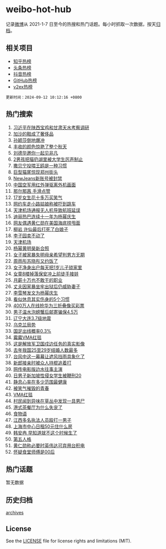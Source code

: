# weibo-hot-hub

记录[微博](https://www.weibo.com)从 2021-1-7 日至今的热搜和热门话题。每小时抓取一次数据，按天[归档](archives)。

## 相关项目

- [知乎热榜](https://github.com/lonnyzhang423/zhihu-hot-hub)
- [头条热榜](https://github.com/lonnyzhang423/toutiao-hot-hub)
- [抖音热榜](https://github.com/lonnyzhang423/douyin-hot-hub)
- [GitHub热榜](https://github.com/lonnyzhang423/github-hot-hub)
- [v2ex热榜](https://github.com/lonnyzhang423/v2ex-hot-hub)


`更新时间：2024-09-12 10:12:16 +0800`

## 热门搜索

1. [习近平在陕西宝鸡和甘肃天水考察调研](https://m.weibo.cn/search?containerid=100103type%3D1%26t%3D10%26q%3D%23%E4%B9%A0%E8%BF%91%E5%B9%B3%E5%9C%A8%E9%99%95%E8%A5%BF%E5%AE%9D%E9%B8%A1%E5%92%8C%E7%94%98%E8%82%83%E5%A4%A9%E6%B0%B4%E8%80%83%E5%AF%9F%E8%B0%83%E7%A0%94%23&stream_entry_id=51&isnewpage=1&extparam=seat%3D1%26filter_type%3Drealtimehot%26stream_entry_id%3D51%26c_type%3D51%26q%3D%2523%25E4%25B9%25A0%25E8%25BF%2591%25E5%25B9%25B3%25E5%259C%25A8%25E9%2599%2595%25E8%25A5%25BF%25E5%25AE%259D%25E9%25B8%25A1%25E5%2592%258C%25E7%2594%2598%25E8%2582%2583%25E5%25A4%25A9%25E6%25B0%25B4%25E8%2580%2583%25E5%25AF%259F%25E8%25B0%2583%25E7%25A0%2594%2523%26cate%3D10103%26dgr%3D0%26pos%3D0%26display_time%3D1726107135%26pre_seqid%3D172610713520502664507)
1. [加沙的鞋成了奢侈品](https://m.weibo.cn/search?containerid=100103type%3D1%26t%3D10%26q%3D%23%E5%8A%A0%E6%B2%99%E7%9A%84%E9%9E%8B%E6%88%90%E4%BA%86%E5%A5%A2%E4%BE%88%E5%93%81%23&stream_entry_id=31&isnewpage=1&extparam=seat%3D1%26lcate%3D5001%26c_type%3D31%26realpos%3D1%26cate%3D5001%26dgr%3D0%26pos%3D0%26stream_entry_id%3D31%26band_rank%3D1%26flag%3D1%26q%3D%2523%25E5%258A%25A0%25E6%25B2%2599%25E7%259A%2584%25E9%259E%258B%25E6%2588%2590%25E4%25BA%2586%25E5%25A5%25A2%25E4%25BE%2588%25E5%2593%2581%2523%26filter_type%3Drealtimehot%26display_time%3D1726107135%26pre_seqid%3D172610713520502664507)
1. [孙颖莎倒地爆冲](https://m.weibo.cn/search?containerid=100103type%3D1%26t%3D10%26q%3D%23%E5%AD%99%E9%A2%96%E8%8E%8E%E5%80%92%E5%9C%B0%E7%88%86%E5%86%B2%23&stream_entry_id=31&isnewpage=1&extparam=seat%3D1%26lcate%3D5001%26c_type%3D31%26realpos%3D2%26cate%3D5001%26dgr%3D0%26pos%3D1%26stream_entry_id%3D31%26band_rank%3D2%26flag%3D2%26q%3D%2523%25E5%25AD%2599%25E9%25A2%2596%25E8%258E%258E%25E5%2580%2592%25E5%259C%25B0%25E7%2588%2586%25E5%2586%25B2%2523%26filter_type%3Drealtimehot%26display_time%3D1726107135%26pre_seqid%3D172610713520502664507)
1. [丰收的颜色惊艳了整个秋天](https://m.weibo.cn/search?containerid=100103type%3D1%26t%3D10%26q%3D%23%E4%B8%B0%E6%94%B6%E7%9A%84%E9%A2%9C%E8%89%B2%E6%83%8A%E8%89%B3%E4%BA%86%E6%95%B4%E4%B8%AA%E7%A7%8B%E5%A4%A9%23&stream_entry_id=31&isnewpage=1&extparam=seat%3D1%26lcate%3D5001%26c_type%3D31%26realpos%3D3%26cate%3D5001%26dgr%3D0%26pos%3D2%26stream_entry_id%3D31%26band_rank%3D3%26flag%3D0%26q%3D%2523%25E4%25B8%25B0%25E6%2594%25B6%25E7%259A%2584%25E9%25A2%259C%25E8%2589%25B2%25E6%2583%258A%25E8%2589%25B3%25E4%25BA%2586%25E6%2595%25B4%25E4%25B8%25AA%25E7%25A7%258B%25E5%25A4%25A9%2523%26filter_type%3Drealtimehot%26display_time%3D1726107135%26pre_seqid%3D172610713520502664507)
1. [刘德华邀你一起见非凡](https://m.weibo.cn/search?containerid=100103type%3D1%26t%3D10%26q%3D%23%E5%88%98%E5%BE%B7%E5%8D%8E%E9%82%80%E4%BD%A0%E4%B8%80%E8%B5%B7%E8%A7%81%E9%9D%9E%E5%87%A1%23&stream_entry_id=31&isnewpage=1&extparam=seat%3D1%26lcate%3D5001%26c_type%3D31%26cate%3D5001%26dgr%3D0%26pos%3D3%26adid%3D254804%26stream_entry_id%3D31%26band_rank%3D4%26topic_ad%3D1%26is_ad_pos%3D1%26filter_type%3Drealtimehot%26q%3D%2523%25E5%2588%2598%25E5%25BE%25B7%25E5%258D%258E%25E9%2582%2580%25E4%25BD%25A0%25E4%25B8%2580%25E8%25B5%25B7%25E8%25A7%2581%25E9%259D%259E%25E5%2587%25A1%2523%26display_time%3D1726107135%26pre_seqid%3D172610713520502664507)
1. [2男孩把猫扔湖里被大学生厉声制止](https://m.weibo.cn/search?containerid=100103type%3D1%26t%3D10%26q%3D%232%E7%94%B7%E5%AD%A9%E6%8A%8A%E7%8C%AB%E6%89%94%E6%B9%96%E9%87%8C%E8%A2%AB%E5%A4%A7%E5%AD%A6%E7%94%9F%E5%8E%89%E5%A3%B0%E5%88%B6%E6%AD%A2%23&stream_entry_id=31&isnewpage=1&extparam=seat%3D1%26lcate%3D5001%26c_type%3D31%26realpos%3D4%26cate%3D5001%26dgr%3D0%26pos%3D4%26stream_entry_id%3D31%26band_rank%3D4%26flag%3D0%26q%3D%25232%25E7%2594%25B7%25E5%25AD%25A9%25E6%258A%258A%25E7%258C%25AB%25E6%2589%2594%25E6%25B9%2596%25E9%2587%258C%25E8%25A2%25AB%25E5%25A4%25A7%25E5%25AD%25A6%25E7%2594%259F%25E5%258E%2589%25E5%25A3%25B0%25E5%2588%25B6%25E6%25AD%25A2%2523%26filter_type%3Drealtimehot%26display_time%3D1726107135%26pre_seqid%3D172610713520502664507)
1. [撒贝宁投喂王鸥是一种习惯](https://m.weibo.cn/search?containerid=100103type%3D1%26t%3D10%26q%3D%E6%92%92%E8%B4%9D%E5%AE%81%E6%8A%95%E5%96%82%E7%8E%8B%E9%B8%A5%E6%98%AF%E4%B8%80%E7%A7%8D%E4%B9%A0%E6%83%AF&stream_entry_id=31&isnewpage=1&extparam=seat%3D1%26lcate%3D5001%26c_type%3D31%26realpos%3D5%26cate%3D5001%26dgr%3D0%26pos%3D5%26stream_entry_id%3D31%26band_rank%3D5%26flag%3D1%26q%3D%25E6%2592%2592%25E8%25B4%259D%25E5%25AE%2581%25E6%258A%2595%25E5%2596%2582%25E7%258E%258B%25E9%25B8%25A5%25E6%2598%25AF%25E4%25B8%2580%25E7%25A7%258D%25E4%25B9%25A0%25E6%2583%25AF%26filter_type%3Drealtimehot%26display_time%3D1726107135%26pre_seqid%3D172610713520502664507)
1. [巨型猫尾惊现郑州街头](https://m.weibo.cn/search?containerid=100103type%3D1%26t%3D10%26q%3D%23%E5%B7%A8%E5%9E%8B%E7%8C%AB%E5%B0%BE%E6%83%8A%E7%8E%B0%E9%83%91%E5%B7%9E%E8%A1%97%E5%A4%B4%23&stream_entry_id=31&isnewpage=1&extparam=seat%3D1%26lcate%3D5001%26c_type%3D31%26realpos%3D6%26cate%3D5001%26dgr%3D0%26pos%3D6%26stream_entry_id%3D31%26band_rank%3D6%26flag%3D0%26q%3D%2523%25E5%25B7%25A8%25E5%259E%258B%25E7%258C%25AB%25E5%25B0%25BE%25E6%2583%258A%25E7%258E%25B0%25E9%2583%2591%25E5%25B7%259E%25E8%25A1%2597%25E5%25A4%25B4%2523%26filter_type%3Drealtimehot%26display_time%3D1726107135%26pre_seqid%3D172610713520502664507)
1. [NewJeans新账号被封禁](https://m.weibo.cn/search?containerid=100103type%3D1%26t%3D10%26q%3D%23NewJeans%E6%96%B0%E8%B4%A6%E5%8F%B7%E8%A2%AB%E5%B0%81%E7%A6%81%23&stream_entry_id=31&isnewpage=1&extparam=seat%3D1%26lcate%3D5001%26c_type%3D31%26realpos%3D7%26cate%3D5001%26dgr%3D0%26pos%3D7%26stream_entry_id%3D31%26band_rank%3D7%26flag%3D1%26q%3D%2523NewJeans%25E6%2596%25B0%25E8%25B4%25A6%25E5%258F%25B7%25E8%25A2%25AB%25E5%25B0%2581%25E7%25A6%2581%2523%26filter_type%3Drealtimehot%26display_time%3D1726107135%26pre_seqid%3D172610713520502664507)
1. [中国空军用红外弹驱离外机画面](https://m.weibo.cn/search?containerid=100103type%3D1%26t%3D10%26q%3D%23%E4%B8%AD%E5%9B%BD%E7%A9%BA%E5%86%9B%E7%94%A8%E7%BA%A2%E5%A4%96%E5%BC%B9%E9%A9%B1%E7%A6%BB%E5%A4%96%E6%9C%BA%E7%94%BB%E9%9D%A2%23&stream_entry_id=31&isnewpage=1&extparam=seat%3D1%26lcate%3D5001%26c_type%3D31%26realpos%3D8%26cate%3D5001%26dgr%3D0%26pos%3D8%26stream_entry_id%3D31%26band_rank%3D8%26flag%3D1%26q%3D%2523%25E4%25B8%25AD%25E5%259B%25BD%25E7%25A9%25BA%25E5%2586%259B%25E7%2594%25A8%25E7%25BA%25A2%25E5%25A4%2596%25E5%25BC%25B9%25E9%25A9%25B1%25E7%25A6%25BB%25E5%25A4%2596%25E6%259C%25BA%25E7%2594%25BB%25E9%259D%25A2%2523%26filter_type%3Drealtimehot%26display_time%3D1726107135%26pre_seqid%3D172610713520502664507)
1. [那尔那茜 手滑点赞](https://m.weibo.cn/search?containerid=100103type%3D1%26t%3D10%26q%3D%E9%82%A3%E5%B0%94%E9%82%A3%E8%8C%9C+%E6%89%8B%E6%BB%91%E7%82%B9%E8%B5%9E&stream_entry_id=31&isnewpage=1&extparam=seat%3D1%26lcate%3D5001%26c_type%3D31%26realpos%3D9%26cate%3D5001%26dgr%3D0%26pos%3D9%26stream_entry_id%3D31%26band_rank%3D9%26flag%3D1%26q%3D%25E9%2582%25A3%25E5%25B0%2594%25E9%2582%25A3%25E8%258C%259C%2520%25E6%2589%258B%25E6%25BB%2591%25E7%2582%25B9%25E8%25B5%259E%26filter_type%3Drealtimehot%26display_time%3D1726107135%26pre_seqid%3D172610713520502664507)
1. [17岁女生花十多万买笑气](https://m.weibo.cn/search?containerid=100103type%3D1%26t%3D10%26q%3D%2317%E5%B2%81%E5%A5%B3%E7%94%9F%E8%8A%B1%E5%8D%81%E5%A4%9A%E4%B8%87%E4%B9%B0%E7%AC%91%E6%B0%94%23&stream_entry_id=31&isnewpage=1&extparam=seat%3D1%26lcate%3D5001%26c_type%3D31%26realpos%3D10%26cate%3D5001%26dgr%3D0%26pos%3D10%26stream_entry_id%3D31%26band_rank%3D10%26flag%3D0%26q%3D%252317%25E5%25B2%2581%25E5%25A5%25B3%25E7%2594%259F%25E8%258A%25B1%25E5%258D%2581%25E5%25A4%259A%25E4%25B8%2587%25E4%25B9%25B0%25E7%25AC%2591%25E6%25B0%2594%2523%26filter_type%3Drealtimehot%26display_time%3D1726107135%26pre_seqid%3D172610713520502664507)
1. [网约车走小路姑娘称被吓到跳车](https://m.weibo.cn/search?containerid=100103type%3D1%26t%3D10%26q%3D%23%E7%BD%91%E7%BA%A6%E8%BD%A6%E8%B5%B0%E5%B0%8F%E8%B7%AF%E5%A7%91%E5%A8%98%E7%A7%B0%E8%A2%AB%E5%90%93%E5%88%B0%E8%B7%B3%E8%BD%A6%23&stream_entry_id=31&isnewpage=1&extparam=seat%3D1%26lcate%3D5001%26c_type%3D31%26realpos%3D11%26cate%3D5001%26dgr%3D0%26pos%3D11%26stream_entry_id%3D31%26band_rank%3D11%26flag%3D0%26q%3D%2523%25E7%25BD%2591%25E7%25BA%25A6%25E8%25BD%25A6%25E8%25B5%25B0%25E5%25B0%258F%25E8%25B7%25AF%25E5%25A7%2591%25E5%25A8%2598%25E7%25A7%25B0%25E8%25A2%25AB%25E5%2590%2593%25E5%2588%25B0%25E8%25B7%25B3%25E8%25BD%25A6%2523%26filter_type%3Drealtimehot%26display_time%3D1726107135%26pre_seqid%3D172610713520502664507)
1. [天津机场通报无人机导致航班延误](https://m.weibo.cn/search?containerid=100103type%3D1%26t%3D10%26q%3D%23%E5%A4%A9%E6%B4%A5%E6%9C%BA%E5%9C%BA%E9%80%9A%E6%8A%A5%E6%97%A0%E4%BA%BA%E6%9C%BA%E5%AF%BC%E8%87%B4%E8%88%AA%E7%8F%AD%E5%BB%B6%E8%AF%AF%23&stream_entry_id=31&isnewpage=1&extparam=seat%3D1%26lcate%3D5001%26c_type%3D31%26realpos%3D12%26cate%3D5001%26dgr%3D0%26pos%3D12%26stream_entry_id%3D31%26band_rank%3D12%26flag%3D0%26q%3D%2523%25E5%25A4%25A9%25E6%25B4%25A5%25E6%259C%25BA%25E5%259C%25BA%25E9%2580%259A%25E6%258A%25A5%25E6%2597%25A0%25E4%25BA%25BA%25E6%259C%25BA%25E5%25AF%25BC%25E8%2587%25B4%25E8%2588%25AA%25E7%258F%25AD%25E5%25BB%25B6%25E8%25AF%25AF%2523%26filter_type%3Drealtimehot%26display_time%3D1726107135%26pre_seqid%3D172610713520502664507)
1. [迪丽热巴连续十一年为杨幂庆生](https://m.weibo.cn/search?containerid=100103type%3D1%26t%3D10%26q%3D%23%E8%BF%AA%E4%B8%BD%E7%83%AD%E5%B7%B4%E8%BF%9E%E7%BB%AD%E5%8D%81%E4%B8%80%E5%B9%B4%E4%B8%BA%E6%9D%A8%E5%B9%82%E5%BA%86%E7%94%9F%23&stream_entry_id=31&isnewpage=1&extparam=seat%3D1%26lcate%3D5001%26c_type%3D31%26realpos%3D13%26cate%3D5001%26dgr%3D0%26pos%3D13%26stream_entry_id%3D31%26band_rank%3D13%26flag%3D0%26q%3D%2523%25E8%25BF%25AA%25E4%25B8%25BD%25E7%2583%25AD%25E5%25B7%25B4%25E8%25BF%259E%25E7%25BB%25AD%25E5%258D%2581%25E4%25B8%2580%25E5%25B9%25B4%25E4%25B8%25BA%25E6%259D%25A8%25E5%25B9%2582%25E5%25BA%2586%25E7%2594%259F%2523%26filter_type%3Drealtimehot%26display_time%3D1726107135%26pre_seqid%3D172610713520502664507)
1. [网友偶遇黄仁勋在美国海底捞甩面](https://m.weibo.cn/search?containerid=100103type%3D1%26t%3D10%26q%3D%23%E7%BD%91%E5%8F%8B%E5%81%B6%E9%81%87%E9%BB%84%E4%BB%81%E5%8B%8B%E5%9C%A8%E7%BE%8E%E5%9B%BD%E6%B5%B7%E5%BA%95%E6%8D%9E%E7%94%A9%E9%9D%A2%23&stream_entry_id=31&isnewpage=1&extparam=seat%3D1%26lcate%3D5001%26c_type%3D31%26realpos%3D14%26cate%3D5001%26dgr%3D0%26pos%3D14%26stream_entry_id%3D31%26band_rank%3D14%26flag%3D1%26q%3D%2523%25E7%25BD%2591%25E5%258F%258B%25E5%2581%25B6%25E9%2581%2587%25E9%25BB%2584%25E4%25BB%2581%25E5%258B%258B%25E5%259C%25A8%25E7%25BE%258E%25E5%259B%25BD%25E6%25B5%25B7%25E5%25BA%2595%25E6%258D%259E%25E7%2594%25A9%25E9%259D%25A2%2523%26filter_type%3Drealtimehot%26display_time%3D1726107135%26pre_seqid%3D172610713520502664507)
1. [柳岩 许仙最后打死了白娘子](https://m.weibo.cn/search?containerid=100103type%3D1%26t%3D10%26q%3D%E6%9F%B3%E5%B2%A9+%E8%AE%B8%E4%BB%99%E6%9C%80%E5%90%8E%E6%89%93%E6%AD%BB%E4%BA%86%E7%99%BD%E5%A8%98%E5%AD%90&stream_entry_id=31&isnewpage=1&extparam=seat%3D1%26lcate%3D5001%26c_type%3D31%26realpos%3D15%26cate%3D5001%26dgr%3D0%26pos%3D15%26stream_entry_id%3D31%26band_rank%3D15%26flag%3D2%26q%3D%25E6%259F%25B3%25E5%25B2%25A9%2520%25E8%25AE%25B8%25E4%25BB%2599%25E6%259C%2580%25E5%2590%258E%25E6%2589%2593%25E6%25AD%25BB%25E4%25BA%2586%25E7%2599%25BD%25E5%25A8%2598%25E5%25AD%2590%26filter_type%3Drealtimehot%26display_time%3D1726107135%26pre_seqid%3D172610713520502664507)
1. [李子园卖不动了](https://m.weibo.cn/search?containerid=100103type%3D1%26t%3D10%26q%3D%23%E6%9D%8E%E5%AD%90%E5%9B%AD%E5%8D%96%E4%B8%8D%E5%8A%A8%E4%BA%86%23&stream_entry_id=31&isnewpage=1&extparam=seat%3D1%26lcate%3D5001%26c_type%3D31%26realpos%3D16%26cate%3D5001%26dgr%3D0%26pos%3D16%26stream_entry_id%3D31%26band_rank%3D16%26flag%3D2%26q%3D%2523%25E6%259D%258E%25E5%25AD%2590%25E5%259B%25AD%25E5%258D%2596%25E4%25B8%258D%25E5%258A%25A8%25E4%25BA%2586%2523%26filter_type%3Drealtimehot%26display_time%3D1726107135%26pre_seqid%3D172610713520502664507)
1. [天津机场](https://m.weibo.cn/search?containerid=100103type%3D1%26t%3D10%26q%3D%E5%A4%A9%E6%B4%A5%E6%9C%BA%E5%9C%BA&stream_entry_id=31&isnewpage=1&extparam=seat%3D1%26lcate%3D5001%26c_type%3D31%26realpos%3D17%26cate%3D5001%26dgr%3D0%26pos%3D17%26stream_entry_id%3D31%26band_rank%3D17%26flag%3D1%26q%3D%25E5%25A4%25A9%25E6%25B4%25A5%25E6%259C%25BA%25E5%259C%25BA%26filter_type%3Drealtimehot%26display_time%3D1726107135%26pre_seqid%3D172610713520502664507)
1. [杨幂黄明昊新合照](https://m.weibo.cn/search?containerid=100103type%3D1%26t%3D10%26q%3D%23%E6%9D%A8%E5%B9%82%E9%BB%84%E6%98%8E%E6%98%8A%E6%96%B0%E5%90%88%E7%85%A7%23&stream_entry_id=31&isnewpage=1&extparam=seat%3D1%26lcate%3D5001%26c_type%3D31%26realpos%3D18%26cate%3D5001%26dgr%3D0%26pos%3D18%26stream_entry_id%3D31%26band_rank%3D18%26flag%3D0%26q%3D%2523%25E6%259D%25A8%25E5%25B9%2582%25E9%25BB%2584%25E6%2598%258E%25E6%2598%258A%25E6%2596%25B0%25E5%2590%2588%25E7%2585%25A7%2523%26filter_type%3Drealtimehot%26display_time%3D1726107135%26pre_seqid%3D172610713520502664507)
1. [女子被家暴失明母亲希望判男方无期](https://m.weibo.cn/search?containerid=100103type%3D1%26t%3D10%26q%3D%23%E5%A5%B3%E5%AD%90%E8%A2%AB%E5%AE%B6%E6%9A%B4%E5%A4%B1%E6%98%8E%E6%AF%8D%E4%BA%B2%E5%B8%8C%E6%9C%9B%E5%88%A4%E7%94%B7%E6%96%B9%E6%97%A0%E6%9C%9F%23&stream_entry_id=31&isnewpage=1&extparam=seat%3D1%26lcate%3D5001%26c_type%3D31%26realpos%3D19%26cate%3D5001%26dgr%3D0%26pos%3D19%26stream_entry_id%3D31%26band_rank%3D19%26flag%3D0%26q%3D%2523%25E5%25A5%25B3%25E5%25AD%2590%25E8%25A2%25AB%25E5%25AE%25B6%25E6%259A%25B4%25E5%25A4%25B1%25E6%2598%258E%25E6%25AF%258D%25E4%25BA%25B2%25E5%25B8%258C%25E6%259C%259B%25E5%2588%25A4%25E7%2594%25B7%25E6%2596%25B9%25E6%2597%25A0%25E6%259C%259F%2523%26filter_type%3Drealtimehot%26display_time%3D1726107135%26pre_seqid%3D172610713520502664507)
1. [周雨彤苏晓彤又约饭了](https://m.weibo.cn/search?containerid=100103type%3D1%26t%3D10%26q%3D%23%E5%91%A8%E9%9B%A8%E5%BD%A4%E8%8B%8F%E6%99%93%E5%BD%A4%E5%8F%88%E7%BA%A6%E9%A5%AD%E4%BA%86%23&stream_entry_id=31&isnewpage=1&extparam=seat%3D1%26lcate%3D5001%26c_type%3D31%26realpos%3D20%26cate%3D5001%26dgr%3D0%26pos%3D20%26stream_entry_id%3D31%26band_rank%3D20%26flag%3D1%26q%3D%2523%25E5%2591%25A8%25E9%259B%25A8%25E5%25BD%25A4%25E8%258B%258F%25E6%2599%2593%25E5%25BD%25A4%25E5%258F%2588%25E7%25BA%25A6%25E9%25A5%25AD%25E4%25BA%2586%2523%26filter_type%3Drealtimehot%26display_time%3D1726107135%26pre_seqid%3D172610713520502664507)
1. [女子净身出户每天把1岁儿子锁家里](https://m.weibo.cn/search?containerid=100103type%3D1%26t%3D10%26q%3D%23%E5%A5%B3%E5%AD%90%E5%87%80%E8%BA%AB%E5%87%BA%E6%88%B7%E6%AF%8F%E5%A4%A9%E6%8A%8A1%E5%B2%81%E5%84%BF%E5%AD%90%E9%94%81%E5%AE%B6%E9%87%8C%23&stream_entry_id=31&isnewpage=1&extparam=seat%3D1%26lcate%3D5001%26c_type%3D31%26realpos%3D21%26cate%3D5001%26dgr%3D0%26pos%3D21%26stream_entry_id%3D31%26band_rank%3D21%26flag%3D2%26q%3D%2523%25E5%25A5%25B3%25E5%25AD%2590%25E5%2587%2580%25E8%25BA%25AB%25E5%2587%25BA%25E6%2588%25B7%25E6%25AF%258F%25E5%25A4%25A9%25E6%258A%258A1%25E5%25B2%2581%25E5%2584%25BF%25E5%25AD%2590%25E9%2594%2581%25E5%25AE%25B6%25E9%2587%258C%2523%26filter_type%3Drealtimehot%26display_time%3D1726107135%26pre_seqid%3D172610713520502664507)
1. [女童8楼掉落保安冲上前徒手接娃](https://m.weibo.cn/search?containerid=100103type%3D1%26t%3D10%26q%3D%23%E5%A5%B3%E7%AB%A58%E6%A5%BC%E6%8E%89%E8%90%BD%E4%BF%9D%E5%AE%89%E5%86%B2%E4%B8%8A%E5%89%8D%E5%BE%92%E6%89%8B%E6%8E%A5%E5%A8%83%23&stream_entry_id=31&isnewpage=1&extparam=seat%3D1%26lcate%3D5001%26c_type%3D31%26realpos%3D22%26cate%3D5001%26dgr%3D0%26pos%3D22%26stream_entry_id%3D31%26band_rank%3D22%26flag%3D32768%26q%3D%2523%25E5%25A5%25B3%25E7%25AB%25A58%25E6%25A5%25BC%25E6%258E%2589%25E8%2590%25BD%25E4%25BF%259D%25E5%25AE%2589%25E5%2586%25B2%25E4%25B8%258A%25E5%2589%258D%25E5%25BE%2592%25E6%2589%258B%25E6%258E%25A5%25E5%25A8%2583%2523%26filter_type%3Drealtimehot%26display_time%3D1726107135%26pre_seqid%3D172610713520502664507)
1. [月薪十万也不敢干的职业](https://m.weibo.cn/search?containerid=100103type%3D1%26t%3D10%26q%3D%23%E6%9C%88%E8%96%AA%E5%8D%81%E4%B8%87%E4%B9%9F%E4%B8%8D%E6%95%A2%E5%B9%B2%E7%9A%84%E8%81%8C%E4%B8%9A%23&stream_entry_id=31&isnewpage=1&extparam=seat%3D1%26lcate%3D5001%26c_type%3D31%26realpos%3D23%26cate%3D5001%26dgr%3D0%26pos%3D23%26stream_entry_id%3D31%26band_rank%3D23%26flag%3D0%26q%3D%2523%25E6%259C%2588%25E8%2596%25AA%25E5%258D%2581%25E4%25B8%2587%25E4%25B9%259F%25E4%25B8%258D%25E6%2595%25A2%25E5%25B9%25B2%25E7%259A%2584%25E8%2581%258C%25E4%25B8%259A%2523%26filter_type%3Drealtimehot%26display_time%3D1726107135%26pre_seqid%3D172610713520502664507)
1. [丈夫因家暴坐牢出狱后仍威胁妻子](https://m.weibo.cn/search?containerid=100103type%3D1%26t%3D10%26q%3D%23%E4%B8%88%E5%A4%AB%E5%9B%A0%E5%AE%B6%E6%9A%B4%E5%9D%90%E7%89%A2%E5%87%BA%E7%8B%B1%E5%90%8E%E4%BB%8D%E5%A8%81%E8%83%81%E5%A6%BB%E5%AD%90%23&stream_entry_id=31&isnewpage=1&extparam=seat%3D1%26lcate%3D5001%26c_type%3D31%26realpos%3D24%26cate%3D5001%26dgr%3D0%26pos%3D24%26stream_entry_id%3D31%26band_rank%3D24%26flag%3D1%26q%3D%2523%25E4%25B8%2588%25E5%25A4%25AB%25E5%259B%25A0%25E5%25AE%25B6%25E6%259A%25B4%25E5%259D%2590%25E7%2589%25A2%25E5%2587%25BA%25E7%258B%25B1%25E5%2590%258E%25E4%25BB%258D%25E5%25A8%2581%25E8%2583%2581%25E5%25A6%25BB%25E5%25AD%2590%2523%26filter_type%3Drealtimehot%26display_time%3D1726107135%26pre_seqid%3D172610713520502664507)
1. [李雪琴发文为杨幂庆生](https://m.weibo.cn/search?containerid=100103type%3D1%26t%3D10%26q%3D%23%E6%9D%8E%E9%9B%AA%E7%90%B4%E5%8F%91%E6%96%87%E4%B8%BA%E6%9D%A8%E5%B9%82%E5%BA%86%E7%94%9F%23&stream_entry_id=31&isnewpage=1&extparam=seat%3D1%26lcate%3D5001%26c_type%3D31%26realpos%3D25%26cate%3D5001%26dgr%3D0%26pos%3D25%26stream_entry_id%3D31%26band_rank%3D25%26flag%3D1%26q%3D%2523%25E6%259D%258E%25E9%259B%25AA%25E7%2590%25B4%25E5%258F%2591%25E6%2596%2587%25E4%25B8%25BA%25E6%259D%25A8%25E5%25B9%2582%25E5%25BA%2586%25E7%2594%259F%2523%26filter_type%3Drealtimehot%26display_time%3D1726107135%26pre_seqid%3D172610713520502664507)
1. [看似休息其实伤身的5个习惯](https://m.weibo.cn/search?containerid=100103type%3D1%26t%3D10%26q%3D%23%E7%9C%8B%E4%BC%BC%E4%BC%91%E6%81%AF%E5%85%B6%E5%AE%9E%E4%BC%A4%E8%BA%AB%E7%9A%845%E4%B8%AA%E4%B9%A0%E6%83%AF%23&stream_entry_id=31&isnewpage=1&extparam=seat%3D1%26lcate%3D5001%26c_type%3D31%26realpos%3D26%26cate%3D5001%26dgr%3D0%26pos%3D26%26stream_entry_id%3D31%26band_rank%3D26%26flag%3D0%26q%3D%2523%25E7%259C%258B%25E4%25BC%25BC%25E4%25BC%2591%25E6%2581%25AF%25E5%2585%25B6%25E5%25AE%259E%25E4%25BC%25A4%25E8%25BA%25AB%25E7%259A%25845%25E4%25B8%25AA%25E4%25B9%25A0%25E6%2583%25AF%2523%26filter_type%3Drealtimehot%26display_time%3D1726107135%26pre_seqid%3D172610713520502664507)
1. [400万人在线抢华为三折叠像买彩票](https://m.weibo.cn/search?containerid=100103type%3D1%26t%3D10%26q%3D%23400%E4%B8%87%E4%BA%BA%E5%9C%A8%E7%BA%BF%E6%8A%A2%E5%8D%8E%E4%B8%BA%E4%B8%89%E6%8A%98%E5%8F%A0%E5%83%8F%E4%B9%B0%E5%BD%A9%E7%A5%A8%23&stream_entry_id=31&isnewpage=1&extparam=seat%3D1%26lcate%3D5001%26c_type%3D31%26realpos%3D27%26cate%3D5001%26dgr%3D0%26pos%3D27%26stream_entry_id%3D31%26band_rank%3D27%26flag%3D1%26q%3D%2523400%25E4%25B8%2587%25E4%25BA%25BA%25E5%259C%25A8%25E7%25BA%25BF%25E6%258A%25A2%25E5%258D%258E%25E4%25B8%25BA%25E4%25B8%2589%25E6%258A%2598%25E5%258F%25A0%25E5%2583%258F%25E4%25B9%25B0%25E5%25BD%25A9%25E7%25A5%25A8%2523%26filter_type%3Drealtimehot%26display_time%3D1726107135%26pre_seqid%3D172610713520502664507)
1. [男子温水泡螃蟹后邮寄骗保4.5万](https://m.weibo.cn/search?containerid=100103type%3D1%26t%3D10%26q%3D%23%E7%94%B7%E5%AD%90%E6%B8%A9%E6%B0%B4%E6%B3%A1%E8%9E%83%E8%9F%B9%E5%90%8E%E9%82%AE%E5%AF%84%E9%AA%97%E4%BF%9D4.5%E4%B8%87%23&stream_entry_id=31&isnewpage=1&extparam=seat%3D1%26lcate%3D5001%26c_type%3D31%26realpos%3D28%26cate%3D5001%26dgr%3D0%26pos%3D28%26stream_entry_id%3D31%26band_rank%3D28%26flag%3D0%26q%3D%2523%25E7%2594%25B7%25E5%25AD%2590%25E6%25B8%25A9%25E6%25B0%25B4%25E6%25B3%25A1%25E8%259E%2583%25E8%259F%25B9%25E5%2590%258E%25E9%2582%25AE%25E5%25AF%2584%25E9%25AA%2597%25E4%25BF%259D4.5%25E4%25B8%2587%2523%26filter_type%3Drealtimehot%26display_time%3D1726107135%26pre_seqid%3D172610713520502664507)
1. [辽宁大连3.7级地震](https://m.weibo.cn/search?containerid=100103type%3D1%26t%3D10%26q%3D%23%E8%BE%BD%E5%AE%81%E5%A4%A7%E8%BF%9E3.7%E7%BA%A7%E5%9C%B0%E9%9C%87%23&stream_entry_id=31&isnewpage=1&extparam=seat%3D1%26lcate%3D5001%26c_type%3D31%26realpos%3D29%26cate%3D5001%26dgr%3D0%26pos%3D29%26stream_entry_id%3D31%26band_rank%3D29%26flag%3D0%26q%3D%2523%25E8%25BE%25BD%25E5%25AE%2581%25E5%25A4%25A7%25E8%25BF%259E3.7%25E7%25BA%25A7%25E5%259C%25B0%25E9%259C%2587%2523%26filter_type%3Drealtimehot%26display_time%3D1726107135%26pre_seqid%3D172610713520502664507)
1. [乌克兰局势](https://m.weibo.cn/search?containerid=100103type%3D1%26t%3D10%26q%3D%23%E4%B9%8C%E5%85%8B%E5%85%B0%E5%B1%80%E5%8A%BF%23&stream_entry_id=31&isnewpage=1&extparam=seat%3D1%26lcate%3D5001%26c_type%3D31%26realpos%3D30%26cate%3D5001%26dgr%3D0%26pos%3D30%26stream_entry_id%3D31%26band_rank%3D30%26flag%3D0%26q%3D%2523%25E4%25B9%258C%25E5%2585%258B%25E5%2585%25B0%25E5%25B1%2580%25E5%258A%25BF%2523%26filter_type%3Drealtimehot%26display_time%3D1726107135%26pre_seqid%3D172610713520502664507)
1. [国足出线概率0.3%](https://m.weibo.cn/search?containerid=100103type%3D1%26t%3D10%26q%3D%23%E5%9B%BD%E8%B6%B3%E5%87%BA%E7%BA%BF%E6%A6%82%E7%8E%870.3%25%23&stream_entry_id=31&isnewpage=1&extparam=seat%3D1%26lcate%3D5001%26c_type%3D31%26realpos%3D31%26cate%3D5001%26dgr%3D0%26pos%3D31%26stream_entry_id%3D31%26band_rank%3D31%26flag%3D1%26q%3D%2523%25E5%259B%25BD%25E8%25B6%25B3%25E5%2587%25BA%25E7%25BA%25BF%25E6%25A6%2582%25E7%258E%25870.3%2525%2523%26filter_type%3Drealtimehot%26display_time%3D1726107135%26pre_seqid%3D172610713520502664507)
1. [霉霉VMA红毯](https://m.weibo.cn/search?containerid=100103type%3D1%26t%3D10%26q%3D%23%E9%9C%89%E9%9C%89VMA%E7%BA%A2%E6%AF%AF%23&stream_entry_id=31&isnewpage=1&extparam=seat%3D1%26lcate%3D5001%26c_type%3D31%26realpos%3D32%26cate%3D5001%26dgr%3D0%26pos%3D32%26stream_entry_id%3D31%26band_rank%3D32%26flag%3D1%26q%3D%2523%25E9%259C%2589%25E9%259C%2589VMA%25E7%25BA%25A2%25E6%25AF%25AF%2523%26filter_type%3Drealtimehot%26display_time%3D1726107135%26pre_seqid%3D172610713520502664507)
1. [这是解放军卫国戍边任务的真实影像](https://m.weibo.cn/search?containerid=100103type%3D1%26t%3D10%26q%3D%23%E8%BF%99%E6%98%AF%E8%A7%A3%E6%94%BE%E5%86%9B%E5%8D%AB%E5%9B%BD%E6%88%8D%E8%BE%B9%E4%BB%BB%E5%8A%A1%E7%9A%84%E7%9C%9F%E5%AE%9E%E5%BD%B1%E5%83%8F%23&stream_entry_id=31&isnewpage=1&extparam=seat%3D1%26lcate%3D5001%26c_type%3D31%26realpos%3D33%26cate%3D5001%26dgr%3D0%26pos%3D33%26stream_entry_id%3D31%26band_rank%3D33%26flag%3D0%26q%3D%2523%25E8%25BF%2599%25E6%2598%25AF%25E8%25A7%25A3%25E6%2594%25BE%25E5%2586%259B%25E5%258D%25AB%25E5%259B%25BD%25E6%2588%258D%25E8%25BE%25B9%25E4%25BB%25BB%25E5%258A%25A1%25E7%259A%2584%25E7%259C%259F%25E5%25AE%259E%25E5%25BD%25B1%25E5%2583%258F%2523%26filter_type%3Drealtimehot%26display_time%3D1726107135%26pre_seqid%3D172610713520502664507)
1. [去年我国25至29岁结婚人数最多](https://m.weibo.cn/search?containerid=100103type%3D1%26t%3D10%26q%3D%23%E5%8E%BB%E5%B9%B4%E6%88%91%E5%9B%BD25%E8%87%B329%E5%B2%81%E7%BB%93%E5%A9%9A%E4%BA%BA%E6%95%B0%E6%9C%80%E5%A4%9A%23&stream_entry_id=31&isnewpage=1&extparam=seat%3D1%26lcate%3D5001%26c_type%3D31%26realpos%3D34%26cate%3D5001%26dgr%3D0%26pos%3D34%26stream_entry_id%3D31%26band_rank%3D34%26flag%3D1%26q%3D%2523%25E5%258E%25BB%25E5%25B9%25B4%25E6%2588%2591%25E5%259B%25BD25%25E8%2587%25B329%25E5%25B2%2581%25E7%25BB%2593%25E5%25A9%259A%25E4%25BA%25BA%25E6%2595%25B0%25E6%259C%2580%25E5%25A4%259A%2523%26filter_type%3Drealtimehot%26display_time%3D1726107135%26pre_seqid%3D172610713520502664507)
1. [台风中这一幕幕让遮风挡雨具象化了](https://m.weibo.cn/search?containerid=100103type%3D1%26t%3D10%26q%3D%23%E5%8F%B0%E9%A3%8E%E4%B8%AD%E8%BF%99%E4%B8%80%E5%B9%95%E5%B9%95%E8%AE%A9%E9%81%AE%E9%A3%8E%E6%8C%A1%E9%9B%A8%E5%85%B7%E8%B1%A1%E5%8C%96%E4%BA%86%23&stream_entry_id=31&isnewpage=1&extparam=seat%3D1%26lcate%3D5001%26c_type%3D31%26realpos%3D35%26cate%3D5001%26dgr%3D0%26pos%3D35%26stream_entry_id%3D31%26band_rank%3D35%26flag%3D32768%26q%3D%2523%25E5%258F%25B0%25E9%25A3%258E%25E4%25B8%25AD%25E8%25BF%2599%25E4%25B8%2580%25E5%25B9%2595%25E5%25B9%2595%25E8%25AE%25A9%25E9%2581%25AE%25E9%25A3%258E%25E6%258C%25A1%25E9%259B%25A8%25E5%2585%25B7%25E8%25B1%25A1%25E5%258C%2596%25E4%25BA%2586%2523%26filter_type%3Drealtimehot%26display_time%3D1726107135%26pre_seqid%3D172610713520502664507)
1. [新郎接亲时被众人持棍追着打](https://m.weibo.cn/search?containerid=100103type%3D1%26t%3D10%26q%3D%23%E6%96%B0%E9%83%8E%E6%8E%A5%E4%BA%B2%E6%97%B6%E8%A2%AB%E4%BC%97%E4%BA%BA%E6%8C%81%E6%A3%8D%E8%BF%BD%E7%9D%80%E6%89%93%23&stream_entry_id=31&isnewpage=1&extparam=seat%3D1%26lcate%3D5001%26c_type%3D31%26realpos%3D36%26cate%3D5001%26dgr%3D0%26pos%3D36%26stream_entry_id%3D31%26band_rank%3D36%26flag%3D1%26q%3D%2523%25E6%2596%25B0%25E9%2583%258E%25E6%258E%25A5%25E4%25BA%25B2%25E6%2597%25B6%25E8%25A2%25AB%25E4%25BC%2597%25E4%25BA%25BA%25E6%258C%2581%25E6%25A3%258D%25E8%25BF%25BD%25E7%259D%2580%25E6%2589%2593%2523%26filter_type%3Drealtimehot%26display_time%3D1726107135%26pre_seqid%3D172610713520502664507)
1. [网传电影版边水往事主演](https://m.weibo.cn/search?containerid=100103type%3D1%26t%3D10%26q%3D%23%E7%BD%91%E4%BC%A0%E7%94%B5%E5%BD%B1%E7%89%88%E8%BE%B9%E6%B0%B4%E5%BE%80%E4%BA%8B%E4%B8%BB%E6%BC%94%23&stream_entry_id=31&isnewpage=1&extparam=seat%3D1%26lcate%3D5001%26c_type%3D31%26realpos%3D37%26cate%3D5001%26dgr%3D0%26pos%3D37%26stream_entry_id%3D31%26band_rank%3D37%26flag%3D1%26q%3D%2523%25E7%25BD%2591%25E4%25BC%25A0%25E7%2594%25B5%25E5%25BD%25B1%25E7%2589%2588%25E8%25BE%25B9%25E6%25B0%25B4%25E5%25BE%2580%25E4%25BA%258B%25E4%25B8%25BB%25E6%25BC%2594%2523%26filter_type%3Drealtimehot%26display_time%3D1726107135%26pre_seqid%3D172610713520502664507)
1. [日男子新加坡性侵女学生被鞭刑20](https://m.weibo.cn/search?containerid=100103type%3D1%26t%3D10%26q%3D%23%E6%97%A5%E7%94%B7%E5%AD%90%E6%96%B0%E5%8A%A0%E5%9D%A1%E6%80%A7%E4%BE%B5%E5%A5%B3%E5%AD%A6%E7%94%9F%E8%A2%AB%E9%9E%AD%E5%88%9120%23&stream_entry_id=31&isnewpage=1&extparam=seat%3D1%26lcate%3D5001%26c_type%3D31%26realpos%3D38%26cate%3D5001%26dgr%3D0%26pos%3D38%26stream_entry_id%3D31%26band_rank%3D38%26flag%3D0%26q%3D%2523%25E6%2597%25A5%25E7%2594%25B7%25E5%25AD%2590%25E6%2596%25B0%25E5%258A%25A0%25E5%259D%25A1%25E6%2580%25A7%25E4%25BE%25B5%25E5%25A5%25B3%25E5%25AD%25A6%25E7%2594%259F%25E8%25A2%25AB%25E9%259E%25AD%25E5%2588%259120%2523%26filter_type%3Drealtimehot%26display_time%3D1726107135%26pre_seqid%3D172610713520502664507)
1. [静息心率在多少范围最健康](https://m.weibo.cn/search?containerid=100103type%3D1%26t%3D10%26q%3D%23%E9%9D%99%E6%81%AF%E5%BF%83%E7%8E%87%E5%9C%A8%E5%A4%9A%E5%B0%91%E8%8C%83%E5%9B%B4%E6%9C%80%E5%81%A5%E5%BA%B7%23&stream_entry_id=31&isnewpage=1&extparam=seat%3D1%26lcate%3D5001%26c_type%3D31%26realpos%3D39%26cate%3D5001%26dgr%3D0%26pos%3D39%26stream_entry_id%3D31%26band_rank%3D39%26flag%3D1%26q%3D%2523%25E9%259D%2599%25E6%2581%25AF%25E5%25BF%2583%25E7%258E%2587%25E5%259C%25A8%25E5%25A4%259A%25E5%25B0%2591%25E8%258C%2583%25E5%259B%25B4%25E6%259C%2580%25E5%2581%25A5%25E5%25BA%25B7%2523%26filter_type%3Drealtimehot%26display_time%3D1726107135%26pre_seqid%3D172610713520502664507)
1. [被笑气摧毁的青春](https://m.weibo.cn/search?containerid=100103type%3D1%26t%3D10%26q%3D%23%E8%A2%AB%E7%AC%91%E6%B0%94%E6%91%A7%E6%AF%81%E7%9A%84%E9%9D%92%E6%98%A5%23&stream_entry_id=31&isnewpage=1&extparam=seat%3D1%26lcate%3D5001%26c_type%3D31%26realpos%3D40%26cate%3D5001%26dgr%3D0%26pos%3D40%26stream_entry_id%3D31%26band_rank%3D40%26flag%3D0%26q%3D%2523%25E8%25A2%25AB%25E7%25AC%2591%25E6%25B0%2594%25E6%2591%25A7%25E6%25AF%2581%25E7%259A%2584%25E9%259D%2592%25E6%2598%25A5%2523%26filter_type%3Drealtimehot%26display_time%3D1726107135%26pre_seqid%3D172610713520502664507)
1. [VMA红毯](https://m.weibo.cn/search?containerid=100103type%3D1%26t%3D10%26q%3DVMA%E7%BA%A2%E6%AF%AF&stream_entry_id=31&isnewpage=1&extparam=seat%3D1%26lcate%3D5001%26c_type%3D31%26realpos%3D41%26cate%3D5001%26dgr%3D0%26pos%3D41%26stream_entry_id%3D31%26band_rank%3D41%26flag%3D0%26q%3DVMA%25E7%25BA%25A2%25E6%25AF%25AF%26filter_type%3Drealtimehot%26display_time%3D1726107135%26pre_seqid%3D172610713520502664507)
1. [村民闻到异味在草丛中发现一具男尸](https://m.weibo.cn/search?containerid=100103type%3D1%26t%3D10%26q%3D%23%E6%9D%91%E6%B0%91%E9%97%BB%E5%88%B0%E5%BC%82%E5%91%B3%E5%9C%A8%E8%8D%89%E4%B8%9B%E4%B8%AD%E5%8F%91%E7%8E%B0%E4%B8%80%E5%85%B7%E7%94%B7%E5%B0%B8%23&stream_entry_id=31&isnewpage=1&extparam=seat%3D1%26lcate%3D5001%26c_type%3D31%26realpos%3D42%26cate%3D5001%26dgr%3D0%26pos%3D42%26stream_entry_id%3D31%26band_rank%3D42%26flag%3D0%26q%3D%2523%25E6%259D%2591%25E6%25B0%2591%25E9%2597%25BB%25E5%2588%25B0%25E5%25BC%2582%25E5%2591%25B3%25E5%259C%25A8%25E8%258D%2589%25E4%25B8%259B%25E4%25B8%25AD%25E5%258F%2591%25E7%258E%25B0%25E4%25B8%2580%25E5%2585%25B7%25E7%2594%25B7%25E5%25B0%25B8%2523%26filter_type%3Drealtimehot%26display_time%3D1726107135%26pre_seqid%3D172610713520502664507)
1. [港式茶餐厅为什么失宠了](https://m.weibo.cn/search?containerid=100103type%3D1%26t%3D10%26q%3D%23%E6%B8%AF%E5%BC%8F%E8%8C%B6%E9%A4%90%E5%8E%85%E4%B8%BA%E4%BB%80%E4%B9%88%E5%A4%B1%E5%AE%A0%E4%BA%86%23&stream_entry_id=31&isnewpage=1&extparam=seat%3D1%26lcate%3D5001%26c_type%3D31%26realpos%3D43%26cate%3D5001%26dgr%3D0%26pos%3D43%26stream_entry_id%3D31%26band_rank%3D43%26flag%3D0%26q%3D%2523%25E6%25B8%25AF%25E5%25BC%258F%25E8%258C%25B6%25E9%25A4%2590%25E5%258E%2585%25E4%25B8%25BA%25E4%25BB%2580%25E4%25B9%2588%25E5%25A4%25B1%25E5%25AE%25A0%25E4%25BA%2586%2523%26filter_type%3Drealtimehot%26display_time%3D1726107135%26pre_seqid%3D172610713520502664507)
1. [食物语](https://m.weibo.cn/search?containerid=100103type%3D1%26t%3D10%26q%3D%E9%A3%9F%E7%89%A9%E8%AF%AD&stream_entry_id=31&isnewpage=1&extparam=seat%3D1%26lcate%3D5001%26c_type%3D31%26realpos%3D44%26cate%3D5001%26dgr%3D0%26pos%3D44%26stream_entry_id%3D31%26band_rank%3D44%26flag%3D1%26q%3D%25E9%25A3%259F%25E7%2589%25A9%25E8%25AF%25AD%26filter_type%3Drealtimehot%26display_time%3D1726107135%26pre_seqid%3D172610713520502664507)
1. [江西多名执法人员殴打一男子](https://m.weibo.cn/search?containerid=100103type%3D1%26t%3D10%26q%3D%23%E6%B1%9F%E8%A5%BF%E5%A4%9A%E5%90%8D%E6%89%A7%E6%B3%95%E4%BA%BA%E5%91%98%E6%AE%B4%E6%89%93%E4%B8%80%E7%94%B7%E5%AD%90%23&stream_entry_id=31&isnewpage=1&extparam=seat%3D1%26lcate%3D5001%26c_type%3D31%26realpos%3D45%26cate%3D5001%26dgr%3D0%26pos%3D45%26stream_entry_id%3D31%26band_rank%3D45%26flag%3D0%26q%3D%2523%25E6%25B1%259F%25E8%25A5%25BF%25E5%25A4%259A%25E5%2590%258D%25E6%2589%25A7%25E6%25B3%2595%25E4%25BA%25BA%25E5%2591%2598%25E6%25AE%25B4%25E6%2589%2593%25E4%25B8%2580%25E7%2594%25B7%25E5%25AD%2590%2523%26filter_type%3Drealtimehot%26display_time%3D1726107135%26pre_seqid%3D172610713520502664507)
1. [上海市中心日租50元住什么房](https://m.weibo.cn/search?containerid=100103type%3D1%26t%3D10%26q%3D%23%E4%B8%8A%E6%B5%B7%E5%B8%82%E4%B8%AD%E5%BF%83%E6%97%A5%E7%A7%9F50%E5%85%83%E4%BD%8F%E4%BB%80%E4%B9%88%E6%88%BF%23&stream_entry_id=31&isnewpage=1&extparam=seat%3D1%26lcate%3D5001%26c_type%3D31%26realpos%3D46%26cate%3D5001%26dgr%3D0%26pos%3D46%26stream_entry_id%3D31%26band_rank%3D46%26flag%3D1%26q%3D%2523%25E4%25B8%258A%25E6%25B5%25B7%25E5%25B8%2582%25E4%25B8%25AD%25E5%25BF%2583%25E6%2597%25A5%25E7%25A7%259F50%25E5%2585%2583%25E4%25BD%258F%25E4%25BB%2580%25E4%25B9%2588%25E6%2588%25BF%2523%26filter_type%3Drealtimehot%26display_time%3D1726107135%26pre_seqid%3D172610713520502664507)
1. [韩安冉 早知道就不这个时候生了](https://m.weibo.cn/search?containerid=100103type%3D1%26t%3D10%26q%3D%E9%9F%A9%E5%AE%89%E5%86%89+%E6%97%A9%E7%9F%A5%E9%81%93%E5%B0%B1%E4%B8%8D%E8%BF%99%E4%B8%AA%E6%97%B6%E5%80%99%E7%94%9F%E4%BA%86&stream_entry_id=31&isnewpage=1&extparam=seat%3D1%26lcate%3D5001%26c_type%3D31%26realpos%3D47%26cate%3D5001%26dgr%3D0%26pos%3D47%26stream_entry_id%3D31%26band_rank%3D47%26flag%3D0%26q%3D%25E9%259F%25A9%25E5%25AE%2589%25E5%2586%2589%2520%25E6%2597%25A9%25E7%259F%25A5%25E9%2581%2593%25E5%25B0%25B1%25E4%25B8%258D%25E8%25BF%2599%25E4%25B8%25AA%25E6%2597%25B6%25E5%2580%2599%25E7%2594%259F%25E4%25BA%2586%26filter_type%3Drealtimehot%26display_time%3D1726107135%26pre_seqid%3D172610713520502664507)
1. [第五人格](https://m.weibo.cn/search?containerid=100103type%3D1%26t%3D10%26q%3D%23%E7%AC%AC%E4%BA%94%E4%BA%BA%E6%A0%BC%23&stream_entry_id=31&isnewpage=1&extparam=seat%3D1%26lcate%3D5001%26c_type%3D31%26realpos%3D48%26cate%3D5001%26dgr%3D0%26pos%3D48%26stream_entry_id%3D31%26band_rank%3D48%26flag%3D0%26q%3D%2523%25E7%25AC%25AC%25E4%25BA%2594%25E4%25BA%25BA%25E6%25A0%25BC%2523%26filter_type%3Drealtimehot%26display_time%3D1726107135%26pre_seqid%3D172610713520502664507)
1. [黄仁勋称必要时英伟达可弃用台积电](https://m.weibo.cn/search?containerid=100103type%3D1%26t%3D10%26q%3D%23%E9%BB%84%E4%BB%81%E5%8B%8B%E7%A7%B0%E5%BF%85%E8%A6%81%E6%97%B6%E8%8B%B1%E4%BC%9F%E8%BE%BE%E5%8F%AF%E5%BC%83%E7%94%A8%E5%8F%B0%E7%A7%AF%E7%94%B5%23&stream_entry_id=31&isnewpage=1&extparam=seat%3D1%26lcate%3D5001%26c_type%3D31%26realpos%3D49%26cate%3D5001%26dgr%3D0%26pos%3D49%26stream_entry_id%3D31%26band_rank%3D49%26flag%3D1%26q%3D%2523%25E9%25BB%2584%25E4%25BB%2581%25E5%258B%258B%25E7%25A7%25B0%25E5%25BF%2585%25E8%25A6%2581%25E6%2597%25B6%25E8%258B%25B1%25E4%25BC%259F%25E8%25BE%25BE%25E5%258F%25AF%25E5%25BC%2583%25E7%2594%25A8%25E5%258F%25B0%25E7%25A7%25AF%25E7%2594%25B5%2523%26filter_type%3Drealtimehot%26display_time%3D1726107135%26pre_seqid%3D172610713520502664507)
1. [怀疑食堂师傅是00后](https://m.weibo.cn/search?containerid=100103type%3D1%26t%3D10%26q%3D%23%E6%80%80%E7%96%91%E9%A3%9F%E5%A0%82%E5%B8%88%E5%82%85%E6%98%AF00%E5%90%8E%23&stream_entry_id=31&isnewpage=1&extparam=seat%3D1%26lcate%3D5001%26c_type%3D31%26realpos%3D50%26cate%3D5001%26dgr%3D0%26pos%3D50%26stream_entry_id%3D31%26band_rank%3D50%26flag%3D0%26q%3D%2523%25E6%2580%2580%25E7%2596%2591%25E9%25A3%259F%25E5%25A0%2582%25E5%25B8%2588%25E5%2582%2585%25E6%2598%25AF00%25E5%2590%258E%2523%26filter_type%3Drealtimehot%26display_time%3D1726107135%26pre_seqid%3D172610713520502664507)

## 热门话题

暂无数据

## 历史归档

[archives](archives)

## License

See the [LICENSE](LICENSE) file for license rights and limitations (MIT).
